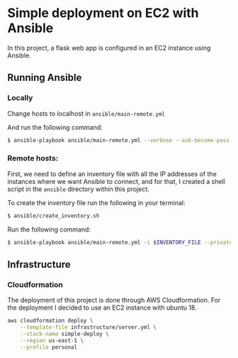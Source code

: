 
# Simple deployment on EC2 with Ansible

In this project, a flask web app is configured in an EC2 instance using Ansible.


## Running Ansible

### Locally

Change hosts to localhost in `ansible/main-remote.yml`

And run the following command:
```sh
$ ansible-playbook ansible/main-remote.yml --verbose --ask-become-pass
```

### Remote hosts:

First, we need to define an inventory file with all the IP addresses of the 
instances where we want Ansible to connect, and for that, I created a shell
script in the `ansible` directory within this project.

To create the inventory file run the following in your terminal:

```sh
$ ansible/create_inventory.sh
```

Run the following command:

```sh
$ ansible-playbook ansible/main-remote.yml -i $INVENTORY_FILE --private-key $EC2_KEY_PATH
```

## Infrastructure

### Cloudformation

The deployment of this project is done through AWS Cloudformation.
For the deployment I decided to use an EC2 instance with ubuntu 18.

```sh
aws cloudformation deploy \
    --template-file infrastructure/server.yml \
    --stack-name simple-deploy \
    --region us-east-1 \
    --profile personal
```